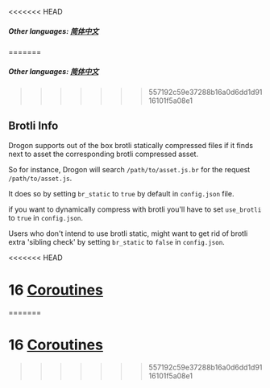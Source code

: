 <<<<<<< HEAD
##### Other languages: [简体中文](/CHN/CHN-15-Brotli压缩)
=======
##### Other languages: [简体中文](/CHN/CHN-15-Brotli压缩)
>>>>>>> 557192c59e37288b16a0d6dd1d9116101f5a08e1

## Brotli Info

Drogon supports out of the box brotli statically compressed files if it finds next to asset the corresponding brotli compressed asset.

So for instance, Drogon will search `/path/to/asset.js.br` for the request `/path/to/asset.js`.

It does so by setting `br_static` to `true` by default in `config.json` file.

if you want to dynamically compress with brotli you'll have to set `use_brotli` to `true` in `config.json`.

Users who don't intend to use brotli static, might want to get rid of brotli extra 'sibling check'
by setting `br_static` to `false` in `config.json`.

<<<<<<< HEAD
# 16 [Coroutines](/ENG/ENG-16-Coroutines)
=======
# 16 [Coroutines](/ENG/ENG-16-Coroutines)
>>>>>>> 557192c59e37288b16a0d6dd1d9116101f5a08e1
